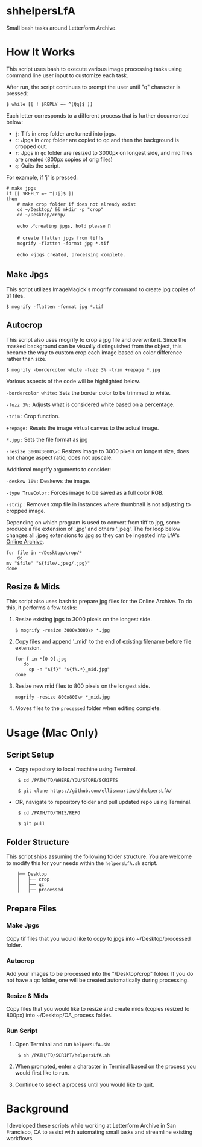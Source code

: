 # shhelpersLfA
 Small bash tasks around Letterform Archive.

# How It Works

This script uses bash to execute various image processing tasks using command line user input to customize each task. 

After run, the script continues to prompt the user until "q" character is pressed: 

    $ while [[ ! $REPLY =~ ^[Qq]$ ]] 

Each letter corresponds to a different process that is further documented below: 

* `j`: Tifs in `crop` folder are turned into jpgs.
* `c`: Jpgs in `crop` folder are copied to qc and then the background is cropped out. 
* `r`: Jpgs in `qc` folder are resized to 3000px on longest side, and mid files are created (800px copies of orig files)    
* `q`: Quits the script. 

For example, if 'j' is pressed: 

```
# make jpgs
if [[ $REPLY =~ ^[Jj]$ ]]
then
    # make crop folder if does not already exist
    cd ~/Desktop/ && mkdir -p "crop" 
    cd ~/Desktop/crop/

    echo 🪄creating jpgs, hold please 🚀

    # create flatten jpgs from tiffs
    mogrify -flatten -format jpg *.tif

    echo ⭐jpgs created, processing complete. 
```

## Make Jpgs

This script utilizes ImageMagick's mogrify command to create jpg copies of tif files. 

    $ mogrify -flatten -format jpg *.tif

## Autocrop

This script also uses mogrify to crop a jpg file and overwrite it. Since the masked background can be visually distinguished from the object, this became the way to custom crop each image based on color difference rather than size.

    $ mogrify -bordercolor white -fuzz 3% -trim +repage *.jpg

Various aspects of the code will be highlighted below.

`-bordercolor white:` Sets the border color to be trimmed to white.

`-fuzz 3%:` Adjusts what is considered white based on a percentage.

`-trim:` Crop function.

`+repage:` Resets the image virtual canvas to the actual image.

`*.jpg:` Sets the file format as jpg

`-resize 3000x3000\>:` Resizes image to 3000 pixels on longest size, does not change aspect ratio, does not upscale. 

Additional mogrify arguments to consider: 

`-deskew 10%:` Deskews the image.

`-type TrueColor:` Forces image to be saved as a full color RGB.

`-strip:` Removes xmp file in instances where thumbnail is not adjusting to cropped image.  

Depending on which program is used to convert from tiff to jpg, some produce a file extension of '.jpg' and others '.jpeg'. The for loop below changes all .jpeg extensions to .jpg so they can be ingested into LfA's [Online Archive](oa.letterformarchive.org). 

    for file in ~/Desktop/crop/*
        do
    mv "$file" "${file/.jpeg/.jpg}"
    done

## Resize & Mids

This script also uses bash to prepare jpg files for the Online Archive. To do this, it performs a few tasks:

1. Resize existing jpgs to 3000 pixels on the longest side. 

       $ mogrify -resize 3000x3000\> *.jpg  
   
2. Copy files and append '_mid' to the end of existing filename before file extension.  

       for f in *[0-9].jpg  
          do 
            cp -n "${f}" "${f%.*}_mid.jpg"
       done

3. Resize new mid files to 800 pixels on the longest side. 

       mogrify -resize 800x800\> *_mid.jpg

4. Moves files to the `processed` folder when editing complete. 

# Usage (Mac Only)

## Script Setup

* Copy repository to local machine using Terminal.

       $ cd /PATH/TO/WHERE/YOU/STORE/SCRIPTS

       $ git clone https://github.com/elliswmartin/shhelpersLfA/

* OR, navigate to repository folder and pull updated repo using Terminal.  

       $ cd /PATH/TO/THIS/REPO 
    
       $ git pull

## Folder Structure

This script ships assuming the following folder structure. You are welcome to modify this for your needs within the `helpersLfA.sh` script. 

        ├── Desktop
        │   ├── crop
        │   ├── qc
        │   ├── processed

## Prepare Files

### Make Jpgs

Copy tif files that you would like to copy to jpgs into ~/Desktop/processed folder. 

### Autocrop

Add your images to be processed into the "/Desktop/crop" folder. If you do not have a qc folder, one will be created automatically during processing. 

### Resize & Mids

Copy files that you would like to resize and create mids (copies resized to 800px) into ~/Desktop/OA_process folder. 

### Run Script

1. Open Terminal and run `helpersLfA.sh`: 

        $ sh /PATH/TO/SCRIPT/helpersLfA.sh 

2. When prompted, enter a character in Terminal based on the process you would first like to run.  

3. Continue to select a process until you would like to quit.  
    
# Background 
I developed these scripts while working at Letterform Archive in San Francisco, CA to assist with automating small tasks and streamline existing workflows. 
